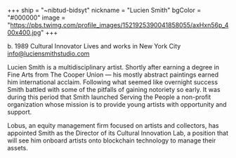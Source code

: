 +++
ship = "~nibtud-bidsyt"
nickname = "Lucien Smith"
bgColor = "#000000"
image = "https://pbs.twimg.com/profile_images/1521925390041858055/axHxn56p_400x400.jpg"
+++

b. 1989
Cultural Innovator
Lives and works in New York City
info@luciensmithstudio.com

Lucien Smith is a multidisciplinary artist. Shortly after earning a degree in Fine Arts from The Cooper Union — his mostly abstract paintings earned him international acclaim. Following what seemed like overnight success Smith battled with some of the pitfalls of gaining notoriety so early. It was during this period that Smith launched Serving the People a non-profit organization whose mission is to provide young artists with opportunity and support.

Lobus, an equity management firm focused on artists and collectors, has appointed Smith as the Director of its Cultural Innovation Lab, a position that will see him onboard artists onto blockchain technology to manage their assets.
